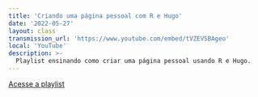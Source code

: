 ```yaml
---
title: 'Criando uma página pessoal com R e Hugo'
date: '2022-05-27'
layout: class
transmission_url: 'https://www.youtube.com/embed/tVZEVSBAgeo'
local: 'YouTube'
description: >-
  Playlist ensinando como criar uma página pessoal usando R e Hugo.
---
```


<a href="https://www.youtube.com/playlist?list=PLB0Bkje224EFKfG9LqgbZ4gNCgK1sPfu2" class="nav__link cta-button button button--small" target="_blank">Acesse a playlist</a>